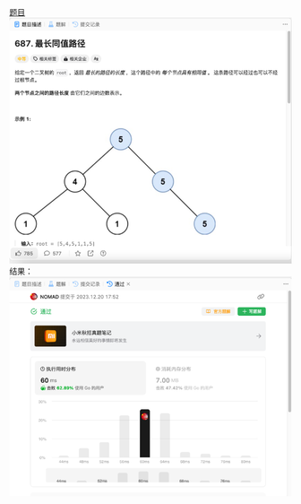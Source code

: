 [题目](https://leetcode.cn/problems/longest-univalue-path/description/)
![pic](img.png)
结果：
![pic](result.png)